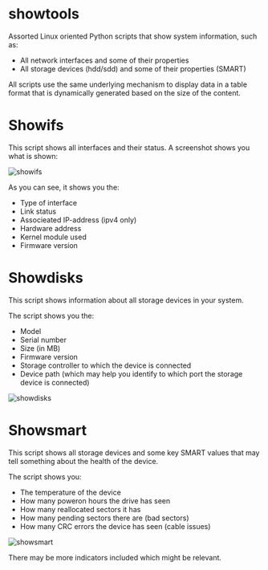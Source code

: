 # showtools

Assorted Linux oriented Python scripts that show system information, such as:

- All network interfaces and some of their properties
- All storage devices (hdd/sdd) and some of their properties (SMART)

All scripts use the same underlying mechanism to display data in a table format that is dynamically generated based on the size of the content.

# Showifs

This script shows all interfaces and their status. A screenshot shows you what is shown:

![showifs][1]

As you can see, it shows you the:

* Type of interface
* Link status 
* Associeated IP-address (ipv4 only)
* Hardware address
* Kernel module used
* Firmware version 

[1]: http://louwrentius.com/static/images/showinterfaces01.png

# Showdisks

This script shows information about all storage devices in your system.

The script shows you the:

* Model
* Serial number
* Size (in MB)
* Firmware version
* Storage controller to which the device is connected
* Device path (which may help you identify to which port the storage device is connected)

![showdisks][2]

[2]: http://louwrentius.com/static/images/showdisks01.png

# Showsmart

This script shows all storage devices and some key SMART values that may tell something about the health of the device.

The script shows you:

* The temperature of the device
* How many poweron hours the drive has seen
* How many reallocated sectors it has
* How many pending sectors there are (bad sectors)
* How many CRC errors the device has seen (cable issues)

![showsmart][3]

There may be more indicators included which might be relevant.

[3]: http://louwrentius.com/static/images/showsmart.png